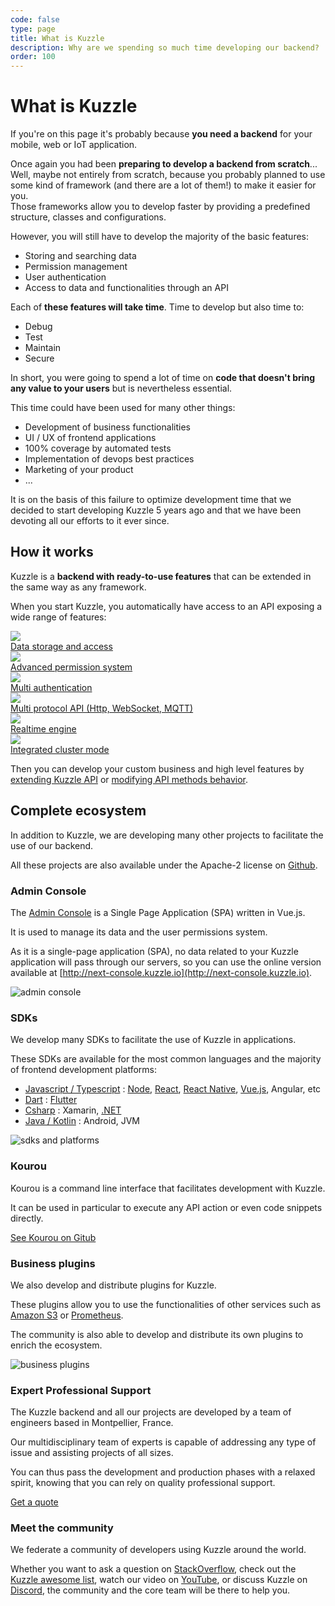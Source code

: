 ```yaml
---
code: false
type: page
title: What is Kuzzle
description: Why are we spending so much time developing our backend?
order: 100
---
```


# What is Kuzzle

If you're on this page it's probably because **you need a backend** for your mobile, web or IoT application.

Once again you had been **preparing to develop a backend from scratch**... Well, maybe not entirely from scratch, because you probably planned to use some kind of framework (and there are a lot of them!) to make it easier for you.  
Those frameworks allow you to develop faster by providing a predefined structure, classes and configurations.

However, you will still have to develop the majority of the basic features:
 - Storing and searching data
 - Permission management
 - User authentication
 - Access to data and functionalities through an API

Each of **these features will take time**. Time to develop but also time to:
 - Debug
 - Test 
 - Maintain
 - Secure

In short, you were going to spend a lot of time on **code that doesn't bring any value to your users** but is nevertheless essential.

This time could have been used for many other things:
 - Development of business functionalities
 - UI / UX of frontend applications
 - 100% coverage by automated tests
 - Implementation of devops best practices
 - Marketing of your product
 - ...

It is on the basis of this failure to optimize development time that we decided to start developing Kuzzle 5 years ago and that we have been devoting all our efforts to it ever since.

## How it works

Kuzzle is a **backend with ready-to-use features** that can be extended in the same way as any framework.

When you start Kuzzle, you automatically have access to an API exposing a wide range of features:


<div class="IconTable">
  <div class="IconTable-item">
    <div class="IconTable-item-icon">
      <img src="./feature-data-storage.svg"/>
    </div>
    <div class="IconTable-item-text">
      <a target="_blank" href="/core/2/guides/main-concepts/data-storage">Data storage and access</a>
    </div>
  </div><div class="IconTable-item">
    <div class="IconTable-item-icon">
      <img src="./feature-acl.svg"/>
    </div>
    <div class="IconTable-item-text">
      <a target="_blank" href="/core/2/guides/main-concepts/permissions">Advanced permission system</a>
    </div>
  </div><div class="IconTable-item">
    <div class="IconTable-item-icon">
      <img src="./feature-auth.svg"/>
    </div>
    <div class="IconTable-item-text">
      <a target="_blank" href="/core/2/guides/main-concepts/authentication">Multi authentication</a>
    </div>
  </div><div class="IconTable-item">
    <div class="IconTable-item-icon">
      <img src="./feature-api.svg"/>
    </div>
    <div class="IconTable-item-text">
      <a target="_blank" href="/core/2/guides/main-concepts/api">Multi protocol API (Http, WebSocket, MQTT)</a>
    </div>
  </div><div class="IconTable-item">
    <div class="IconTable-item-icon">
      <img src="./feature-realtime.svg"/>
    </div>
    <div class="IconTable-item-text">
      <a target="_blank" href="/core/2/guides/main-concepts/realtime-engine">Realtime engine</a>
    </div>
  </div><div class="IconTable-item">
    <div class="IconTable-item-icon">
      <img src="./feature-cluster.svg"/>
    </div>
    <div class="IconTable-item-text">
      <a target="_blank" href="/core/2/guides/advanced/cluster-scalability">Integrated cluster mode</a>
    </div>
  </div>
</div>


Then you can develop your custom business and high level features by [extending Kuzzle API](/core/2/guides/develop-on-kuzzle/api-controllers) or [modifying API methods behavior](/core/2/guides/develop-on-kuzzle/event-system#pipe).

## Complete ecosystem

In addition to Kuzzle, we are developing many other projects to facilitate the use of our backend.   

All these projects are also available under the Apache-2 license on [Github](https://github.com/kuzzleio).

### Admin Console

The [Admin Console](https://next-console.kuzzle.io) is a Single Page Application (SPA) written in Vue.js.  

It is used to manage its data and the user permissions system.

As it is a single-page application (SPA), no data related to your Kuzzle application will pass through our servers, so you can use the online version available at [http://next-console.kuzzle.io](http://next-console.kuzzle.io).

![admin console](./ecosystem-admin-console.png)

### SDKs

We develop many SDKs to facilitate the use of Kuzzle in applications.  

These SDKs are available for the most common languages and the majority of frontend development platforms:
 - [Javascript / Typescript](/sdk/js/7) : [Node](/sdk/js/7/getting-started/node-js/), [React](/sdk/js/7/getting-started/react/standalone/), [React Native](/sdk/js/7/getting-started/react-native/), [Vue.js](/sdk/js/7/getting-started/vuejs/standalone/), Angular, etc
 - [Dart](/sdk/dart/2) : [Flutter](/sdk/dart/2/getting-started/flutter/)
 - [Csharp](/sdk/csharp/2) : Xamarin, [.NET](/sdk/csharp/2/getting-started/standalone/)
 - [Java / Kotlin](/sdk/jvm/1) : Android, JVM

![sdks and platforms](./ecosystem-sdk-platforms.png)

### Kourou

Kourou is a command line interface that facilitates development with Kuzzle.

It can be used in particular to execute any API action or even code snippets directly.

[See Kourou on Gitub](https://github.com/kuzzleio/kourou)

### Business plugins

We also develop and distribute plugins for Kuzzle.  

These plugins allow you to use the functionalities of other services such as [Amazon S3](https://docs.kuzzle.io/official-plugins/s3/2) or [Prometheus](https://github.com/kuzzleio/kuzzle-plugin-prometheus).

The community is also able to develop and distribute its own plugins to enrich the ecosystem.

![business plugins](./ecosystem-business-plugins.png)


### Expert Professional Support

The Kuzzle backend and all our projects are developed by a team of engineers based in Montpellier, France.  

Our multidisciplinary team of experts is capable of addressing any type of issue and assisting projects of all sizes.

You can thus pass the development and production phases with a relaxed spirit, knowing that you can rely on quality professional support.

[Get a quote](https://info.kuzzle.io/contact-us)

### Meet the community

We federate a community of developers using Kuzzle around the world.

Whether you want to ask a question on [StackOverflow](https://stackoverflow.com/questions/ask?tags=kuzzle), check out the [Kuzzle awesome list](https://github.com/kuzzleio/awesome-kuzzle), watch our video on [YouTube](https://www.youtube.com/channel/UCHcEzVQoH10YSyxc7jD3SMw/videos), or discuss Kuzzle on [Discord](http://join.discord.kuzzle.io), the community and the core team will be there to help you.
